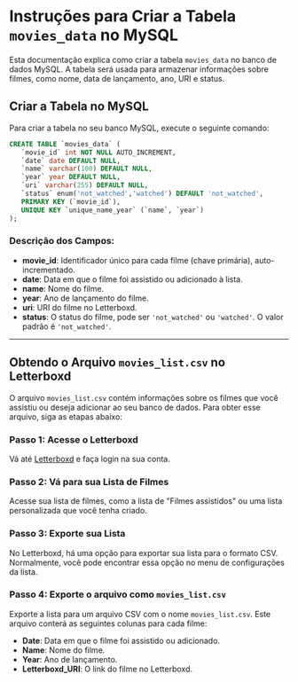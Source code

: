 # Instruções para Criar a Tabela `movies_data` no MySQL

Esta documentação explica como criar a tabela `movies_data` no banco de dados MySQL. A tabela será usada para armazenar informações sobre filmes, como nome, data de lançamento, ano, URI e status.

## Criar a Tabela no MySQL

Para criar a tabela no seu banco MySQL, execute o seguinte comando:

```sql
CREATE TABLE `movies_data` (
   `movie_id` int NOT NULL AUTO_INCREMENT,
   `date` date DEFAULT NULL,
   `name` varchar(100) DEFAULT NULL,
   `year` year DEFAULT NULL,
   `uri` varchar(255) DEFAULT NULL,
   `status` enum('not_watched','watched') DEFAULT 'not_watched',
   PRIMARY KEY (`movie_id`),
   UNIQUE KEY `unique_name_year` (`name`, `year`)
);
```

### Descrição dos Campos:

- **movie_id**: Identificador único para cada filme (chave primária), auto-incrementado.
- **date**: Data em que o filme foi assistido ou adicionado à lista.
- **name**: Nome do filme.
- **year**: Ano de lançamento do filme.
- **uri**: URI do filme no Letterboxd.
- **status**: O status do filme, pode ser `'not_watched'` ou `'watched'`. O valor padrão é `'not_watched'`.

---

## Obtendo o Arquivo `movies_list.csv` no Letterboxd

O arquivo `movies_list.csv` contém informações sobre os filmes que você assistiu ou deseja adicionar ao seu banco de dados. Para obter esse arquivo, siga as etapas abaixo:

### Passo 1: Acesse o Letterboxd
Vá até [Letterboxd](https://letterboxd.com) e faça login na sua conta.

### Passo 2: Vá para sua Lista de Filmes
Acesse sua lista de filmes, como a lista de "Filmes assistidos" ou uma lista personalizada que você tenha criado.

### Passo 3: Exporte sua Lista
No Letterboxd, há uma opção para exportar sua lista para o formato CSV. Normalmente, você pode encontrar essa opção no menu de configurações da lista.

### Passo 4: Exporte o arquivo como `movies_list.csv`
Exporte a lista para um arquivo CSV com o nome `movies_list.csv`. Este arquivo conterá as seguintes colunas para cada filme:

- **Date**: Data em que o filme foi assistido ou adicionado.
- **Name**: Nome do filme.
- **Year**: Ano de lançamento.
- **Letterboxd_URI**: O link do filme no Letterboxd.
